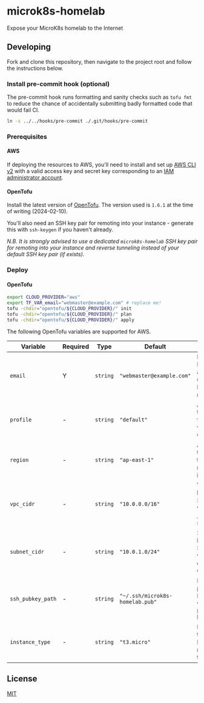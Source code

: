 # microk8s-homelab

Expose your MicroK8s homelab to the Internet

## Developing

Fork and clone this repository, then navigate to the project root and follow the instructions below.

### Install pre-commit hook \(optional\)

The pre-commit hook runs formatting and sanity checks such as `tofu fmt` to reduce the chance of accidentally submitting badly formatted code that would fail CI.

```bash
ln -s ../../hooks/pre-commit ./.git/hooks/pre-commit
```

### Prerequisites

#### AWS

If deploying the resources to AWS, you'll need to install and set up [AWS CLI v2](https://docs.aws.amazon.com/cli/latest/userguide/getting-started-install.html) with a valid access key and secret key corresponding to an [IAM administrator account](https://docs.aws.amazon.com/streams/latest/dev/setting-up.html).

#### OpenTofu

Install the latest version of [OpenTofu](https://opentofu.org/docs/intro/install/standalone/). The version used is `1.6.1` at the time of writing \(2024-02-10\).

You'll also need an SSH key pair for remoting into your instance - generate this with `ssh-keygen` if you haven't already.

_N.B. It is strongly advised to use a dedicated `microk8s-homelab` SSH key pair for remoting into your instance and reverse tunneling instead of your default SSH key pair \(if exists\)._

### Deploy

#### OpenTofu

```bash
export CLOUD_PROVIDER="aws"
export TF_VAR_email="webmaster@example.com" # replace me!
tofu -chdir="opentofu/${CLOUD_PROVIDER}/" init
tofu -chdir="opentofu/${CLOUD_PROVIDER}/" plan
tofu -chdir="opentofu/${CLOUD_PROVIDER}/" apply
```

The following OpenTofu variables are supported for AWS.

| Variable | Required | Type | Default | Description |
| --- | --- | --- | --- | --- |
| `email` | Y | `string` | `"webmaster@example.com"` | Required. Email address to use for Let's Encrypt notifications |
| `profile` | - | `string` | `"default"` | AWS profile to assume for AWS CLI v2 and OpenTofu |
| `region` | - | `string` | `"ap-east-1"` | AWS region to deploy the resources into |
| `vpc_cidr` | - | `string` | `"10.0.0.0/16"` | VPC CIDR block. Should be a valid [RFC 1918](https://datatracker.ietf.org/doc/html/rfc1918) private subnet |
| `subnet_cidr` | - | `string` | `"10.0.1.0/24"` | Subnet CIDR block. Should be a valid subnet of the VPC CIDR block |
| `ssh_pubkey_path` | - | `string` | `"~/.ssh/microk8s-homelab.pub"` | Path to SSH public key. Evaluated with `pathexpand()` before use |
| `instance_type` | - | `string` | `"t3.micro"` | Instance type of MicroK8s reverse tunnel proxy |

## License

[MIT](./LICENSE)
